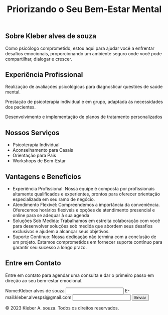 <!DOCTYPE html>
<html lang="pt-br">
<head>
    <meta charset="UTF-8">
    <meta name="viewport" content="width=device-width, initial-scale=1.0">
    <link rel="stylesheet" href="styles.css">
    <title>Psicólogo</title>
</head>
<body>
    <header>
        <h1>Priorizando o Seu Bem-Estar Mental</h1>
    </header>
    <section id="about">
        <h2>Sobre Kleber alves de souza </h2>
        <p>Como psicólogo comprometido, estou aqui para ajudar você a enfrentar desafios emocionais, proporcionando um ambiente seguro onde você pode compartilhar, dialogar e crescer.</p>
        </header>
    <section id="about">
        <h2>Experiência Profissional </h2>
        <p>Realização de avaliações psicológicas para diagnosticar questões de saúde mental.</p>
        <p>Prestação de psicoterapia individual e em grupo, adaptada às necessidades dos pacientes.</p>
        <p>Desenvolvimento e implementação de planos de tratamento personalizados</p>
    </section>
    <section id="services">
        <h2>Nossos Serviços</h2>
        <ul>
            <li>Psicoterapia Individual</li>
            <li>Aconselhamento para Casais</li>
            <li>Orientação para Pais</li>
            <li>Workshops de Bem-Estar</li>
        </ul>
    </section>
    <section id="benefits">
        <h2>Vantagens e Benefícios</h2>
        <ul>
            <li>Experiência Profissional: Nossa equipe é composta por profissionais altamente qualificados e experientes, prontos para oferecer orientação especializada em seu ramo de negócio.</li>
            <li>Atendimento Flexível: Compreendemos a importância da conveniência. Oferecemos horários flexíveis e opções de atendimento presencial e online para se adequar à sua agenda</li>
            <li>Soluções Sob Medida: Trabalhamos em estreita colaboração com você para desenvolver soluções sob medida que abordem seus desafios exclusivos e ajudem a alcançar seus objetivos.</li>
            <li>Suporte Contínuo: Nossa dedicação não termina com a conclusão de um projeto. Estamos comprometidos em fornecer suporte contínuo para garantir seu sucesso a longo prazo.</li>
        </ul>
    </section>
    <section id="contact">
        <h2>Entre em Contato</h2>
        <p>Entre em contato para agendar uma consulta e dar o primeiro passo em direção ao seu bem-estar emocional.</p>
        <form action="#" method="post">
            <label for="name">Nome:Kleber alves de souza</label>
            <input type="text" id="Kleber alves de souza" name="name" required>
            <label for="email">E-mail:kleber.alvespsi@gmail.com</label>
            <input type="email" id="email" name="email" required>
            <button type="submit">Enviar</button>
        </form>
    </section>
    <footer>
        <p>&copy; 2023 Kleber A. souza. Todos os direitos reservados.</p>
    </footer>
</body>
</html>
